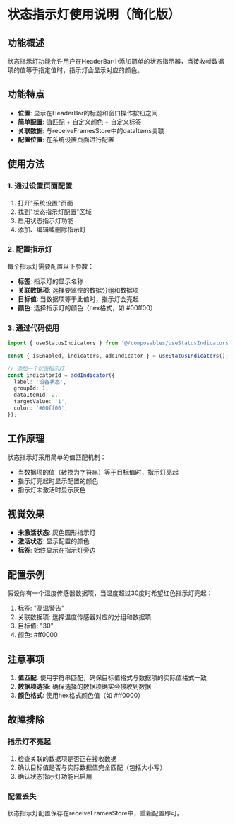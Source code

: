 # 状态指示灯使用说明（简化版）

## 功能概述

状态指示灯功能允许用户在HeaderBar中添加简单的状态指示器，当接收帧数据项的值等于指定值时，指示灯会显示对应的颜色。

## 功能特点

- **位置**: 显示在HeaderBar的标题和窗口操作按钮之间
- **简单配置**: 值匹配 + 自定义颜色 + 自定义标签
- **关联数据**: 与receiveFramesStore中的dataItems关联
- **配置位置**: 在系统设置页面进行配置

## 使用方法

### 1. 通过设置页面配置

1. 打开"系统设置"页面
2. 找到"状态指示灯配置"区域
3. 启用状态指示灯功能
4. 添加、编辑或删除指示灯

### 2. 配置指示灯

每个指示灯需要配置以下参数：

- **标签**: 指示灯的显示名称
- **关联数据项**: 选择要监控的数据分组和数据项
- **目标值**: 当数据项等于此值时，指示灯会亮起
- **颜色**: 选择指示灯的颜色（hex格式，如 #00ff00）

### 3. 通过代码使用

```typescript
import { useStatusIndicators } from '@/composables/useStatusIndicators';

const { isEnabled, indicators, addIndicator } = useStatusIndicators();

// 添加一个状态指示灯
const indicatorId = addIndicator({
  label: '设备状态',
  groupId: 1,
  dataItemId: 2,
  targetValue: '1',
  color: '#00ff00',
});
```

## 工作原理

状态指示灯采用简单的值匹配机制：

- 当数据项的值（转换为字符串）等于目标值时，指示灯亮起
- 指示灯亮起时显示配置的颜色
- 指示灯未激活时显示灰色

## 视觉效果

- **未激活状态**: 灰色圆形指示灯
- **激活状态**: 显示配置的颜色
- **标签**: 始终显示在指示灯旁边

## 配置示例

假设你有一个温度传感器数据项，当温度超过30度时希望红色指示灯亮起：

1. 标签: "高温警告"
2. 关联数据项: 选择温度传感器对应的分组和数据项
3. 目标值: "30"
4. 颜色: #ff0000

## 注意事项

1. **值匹配**: 使用字符串匹配，确保目标值格式与数据项的实际值格式一致
2. **数据项选择**: 确保选择的数据项确实会接收到数据
3. **颜色格式**: 使用hex格式颜色值（如 #ff0000）

## 故障排除

### 指示灯不亮起

1. 检查关联的数据项是否正在接收数据
2. 确认目标值是否与实际数据值完全匹配（包括大小写）
3. 确认状态指示灯功能已启用

### 配置丢失

状态指示灯配置保存在receiveFramesStore中，重新配置即可。
